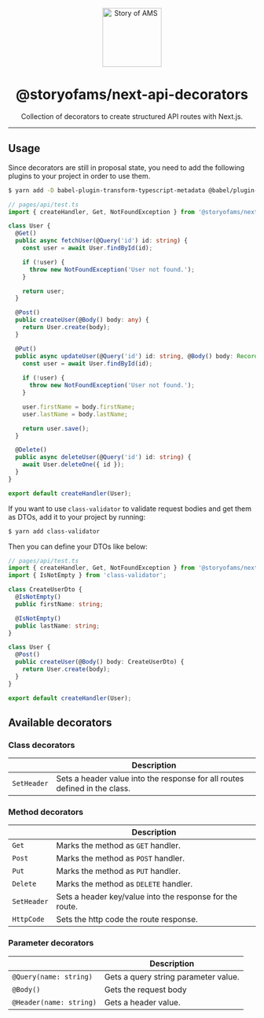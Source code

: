 <p align="center">
  <a aria-label="Story of AMS logo" href="https://storyofams.com/" target="_blank" align="center">
    <img src="https://storyofams.com/public/story-of-ams-logo-small@3x.png" alt="Story of AMS" width="120">
  </a>
  <h1 align="center">@storyofams/next-api-decorators</h1>
</p>

<p align="center">Collection of decorators to create structured API routes with Next.js.</p>

---

## Usage

Since decorators are still in proposal state, you need to add the following plugins to your project in order to use them.

```bash
$ yarn add -D babel-plugin-transform-typescript-metadata @babel/plugin-proposal-decorators babel-plugin-parameter-decorator
```

```ts
// pages/api/test.ts
import { createHandler, Get, NotFoundException } from '@storyofams/next-api-decorators';

class User {
  @Get()
  public async fetchUser(@Query('id') id: string) {
    const user = await User.findById(id);

    if (!user) {
      throw new NotFoundException('User not found.');
    }

    return user;
  }

  @Post()
  public createUser(@Body() body: any) {
    return User.create(body);
  }

  @Put()
  public async updateUser(@Query('id') id: string, @Body() body: Record<string, string>) {
    const user = await User.findById(id);
    
    if (!user) {
      throw new NotFoundException('User not found.');
    }

    user.firstName = body.firstName;
    user.lastName = body.lastName;

    return user.save();
  }

  @Delete()
  public async deleteUser(@Query('id') id: string) {
    await User.deleteOne({ id });
  }
}

export default createHandler(User);
```

If you want to use `class-validator` to validate request bodies and get them as DTOs, add it to your project by running:

```bash
$ yarn add class-validator
```

Then you can define your DTOs like below:

```ts
// pages/api/test.ts
import { createHandler, Get, NotFoundException } from '@storyofams/next-api-decorators';
import { IsNotEmpty } from 'class-validator';

class CreateUserDto {
  @IsNotEmpty()
  public firstName: string;

  @IsNotEmpty()
  public lastName: string;
}

class User {
  @Post()
  public createUser(@Body() body: CreateUserDto) {
    return User.create(body);
  }
}

export default createHandler(User);
```

## Available decorators

### Class decorators
|             | Description |
| ----        | ----------- |
| `SetHeader` | Sets a header value into the response for all routes defined in the class.

### Method decorators
|             | Description |
| ---         | ----------- |
| `Get`       | Marks the method as `GET` handler.
| `Post`      | Marks the method as `POST` handler.
| `Put`       | Marks the method as `PUT` handler.
| `Delete`    | Marks the method as `DELETE` handler.
| `SetHeader` | Sets a header key/value into the response for the route.
| `HttpCode`  | Sets the http code the route response.

### Parameter decorators
|                         | Description |
| ----------------------- | ----------- |
| `@Query(name: string)`  | Gets a query string parameter value. |
| `@Body()`               | Gets the request body |
| `@Header(name: string)` | Gets a header value. |
